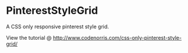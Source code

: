 # PinterestStyleGrid
A CSS only responsive pinterest style grid.

View the tutorial @ http://www.codenorris.com/css-only-pinterest-style-grid/
